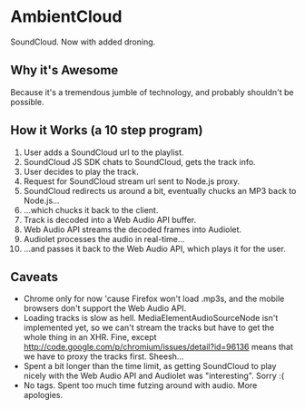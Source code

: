 AmbientCloud
============

SoundCloud.  Now with added droning.

Why it's Awesome
----------------
Because it's a tremendous jumble of technology, and probably shouldn't be possible.

How it Works (a 10 step program)
--------------------------------

1. User adds a SoundCloud url to the playlist.
2. SoundCloud JS SDK chats to SoundCloud, gets the track info.
3. User decides to play the track.
4. Request for SoundCloud stream url sent to Node.js proxy.
5. SoundCloud redirects us around a bit, eventually chucks an MP3 back to Node.js...
6. ...which chucks it back to the client.
7. Track is decoded into a Web Audio API buffer.
8. Web Audio API streams the decoded frames into Audiolet.
9. Audiolet processes the audio in real-time...
10. ...and passes it back to the Web Audio API, which plays it for the user.

Caveats
-------
* Chrome only for now 'cause Firefox won't load .mp3s, and the mobile browsers don't support the Web Audio API.
* Loading tracks is slow as hell.  MediaElementAudioSourceNode isn't implemented yet, so we can't stream the tracks but have to get the whole thing in an XHR.  Fine, except http://code.google.com/p/chromium/issues/detail?id=96136 means that we have to proxy the tracks first.  Sheesh...
* Spent a bit longer than the time limit, as getting SoundCloud to play nicely with the Web Audio API and Audiolet was "interesting".  Sorry :(
* No tags.  Spent too much time futzing around with audio.  More apologies.

